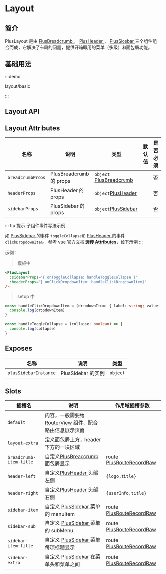 # Layout

## 简介

PlusLayout 是由 [PlusBreadcrumb ](/components/breadcrumb.html)， [PlusHeader ](/components/header.html)， [PlusSidebar ](/components/sidebar.html)三个组件组合而成，它解决了布局的问题，提供开箱即用的菜单（多级）和面包屑功能。

## 基础用法

:::demo

layout/basic

:::

## Layout API

## Layout Attributes

| 名称              | 说明                    | 类型                                                                          | 默认值 | 是否必须 |
| ----------------- | ----------------------- | ----------------------------------------------------------------------------- | ------ | -------- |
| `breadcrumbProps` | PlusBreadcrumb 的 props | `object` [PlusBreadcrumb ](/components/breadcrumb.html#breadcrumb-attributes) |        | 否       |
| `headerProps`     | PlusHeader 的 props     | `object`[PlusHeader ](/components/header.html#header-attributes)              |        | 否       |
| `sidebarProps`    | PlusSidebar 的 props    | `object`[PlusSidebar ](/components/sidebar.html#sidebar-attributes)           |        | 否       |

::: tip 提示
子组件事件写法示例

如 [PlusSidebar ](/components/sidebar.html) 的事件 `toggleCollapse`和 [PlusHeader ](/components/header.html)的事件`clickDropdownItem`。 参考 vue 官方文档 **[透传 Attributes](https://cn.vuejs.org/guide/components/attrs.html)**，如下示例
:::

示例：

> 模板中

```html
<PlusLayout
  :sidebarProps="{ onToggleCollapse: handleToggleCollapse }"
  :headerProps="{ onClickDropdownItem: handleClickDropdownItem}"
/>
```

> setup 中

```ts
const handleClickDropdownItem = (dropdownItem: { label: string; value: string }) => {
  console.log(dropdownItem)
}

const handleToggleCollapse = (collapse: boolean) => {
  console.log(collapse)
}
```

## Exposes

| 名称                  | 说明               | 类型     |
| --------------------- | ------------------ | -------- |
| `plusSidebarInstance` | PlusSidebar 的实例 | `object` |

## Slots

| 插槽名                  | 说明                                                                                                                         | 作用域插槽参数                                                       |
| ----------------------- | ---------------------------------------------------------------------------------------------------------------------------- | -------------------------------------------------------------------- |
| `default`               | 内容，一般需要给 [RouterView](https://router.vuejs.org/zh/guide/#RouterView-%E5%92%8C-RouterLink) 组件，配合路由信息展示页面 |                                                                      |
| `layout-extra`          | 定义面包屑上方，header 下方的一块区域                                                                                        |                                                                      |
| `breadcrumb-item-title` | 自定义[PlusBreadcrumb ](/components/breadcrumb.html)面包屑显示                                                               | route [PlusRouteRecordRaw](/components/type.html#plusrouterecordraw) |
| `header-left`           | 自定义[PlusHeader ](/components/header.html)头部左侧                                                                         | `{logo,title}`                                                       |
| `header-right`          | 自定义[PlusHeader ](/components/header.html)头部右侧                                                                         | `{userInfo,title}`                                                   |
| `sidebar-item`          | 自定义 [PlusSidebar ](/components/sidebar.html)菜单的 menuItem                                                               | route [PlusRouteRecordRaw](/components/type.html#plusrouterecordraw) |
| `sidebar-sub`           | 自定义 [PlusSidebar ](/components/sidebar.html)菜单的 subMenu                                                                | route [PlusRouteRecordRaw](/components/type.html#plusrouterecordraw) |
| `sidebar-item-title`    | 自定义 [PlusSidebar ](/components/sidebar.html)菜单每项标题显示                                                              | route [PlusRouteRecordRaw](/components/type.html#plusrouterecordraw) |
| `sidebar-extra`         | 自定义 [PlusSidebar ](/components/sidebar.html)在菜单头和菜单之间                                                            | route [PlusRouteRecordRaw](/components/type.html#plusrouterecordraw) |
